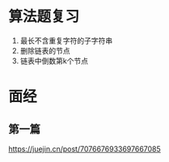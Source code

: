 # 算法题复习
1. 最长不含重复字符的子字符串
2. 删除链表的节点
3. 链表中倒数第k个节点

# 面经
## 第一篇
https://juejin.cn/post/7076676933697667085
